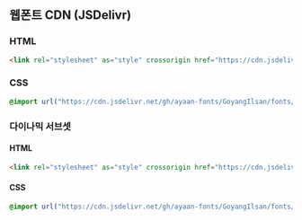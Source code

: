 ## 웹폰트 CDN (JSDelivr)
### HTML

```html
<link rel="stylesheet" as="style" crossorigin href="https://cdn.jsdelivr.net/gh/ayaan-fonts/GoyangIlsan/fonts/web/GoyangIlsan.css" />
```

### CSS

```css
@import url("https://cdn.jsdelivr.net/gh/ayaan-fonts/GoyangIlsan/fonts/web/GoyangIlsan.css");
```

### 다이나믹 서브셋

#### HTML

```html
<link rel="stylesheet" as="style" crossorigin href="https://cdn.jsdelivr.net/gh/ayaan-fonts/GoyangIlsan/fonts/web/GoyangIlsan-dynamic-subset.css" />
```

#### CSS

```css
@import url("https://cdn.jsdelivr.net/gh/ayaan-fonts/GoyangIlsan/fonts/web/GoyangIlsan-dynamic-subset.css");
```